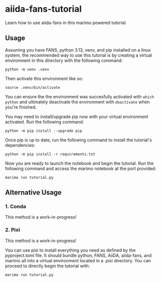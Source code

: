 # aiida-fans-tutorial
Learn how to use aiida-fans in this marimo powered tutorial.

## Usage

Assuming you have FANS, python 3.13, venv, and pip installed on a linux system, the recommended way to use this tutorial is by creating a virtual environment in this directory with the following command:

```
python -m venv .venv
```
Then activate this environment like so:

```
source .venv/bin/activate
```

You can ensure the the environment was succesfully activated with `which python` and ultimately deactivate the environment with `deactivate` when you're finished.

You may need to install/upgrade pip now with your virtual environment activated. Run the following command:

```
python -m pip install --upgrade pip
```

Once pip is up to date, run the following command to install the tutorial's dependencies:

```
python -m pip install -r requirements.txt
```

Now you are ready to launch the notebook and begin the tutorial. Run the following command and access the marimo notebook at the port provided:

```
marimo run tutorial.py
```

## Alternative Usage

### 1. Conda

This method is a work-in-progress!

### 2. Pixi

This method is a work-in-progress!

You can use pixi to install everything you need as defined by the pyproject.toml file. It should bundle python, FANS, AiiDA, aiida-fans, and marimo all into a virtual environment located in a .pixi directory. You can proceed to directly begin the tutorial with:

```
marimo run tutorial.py
```

